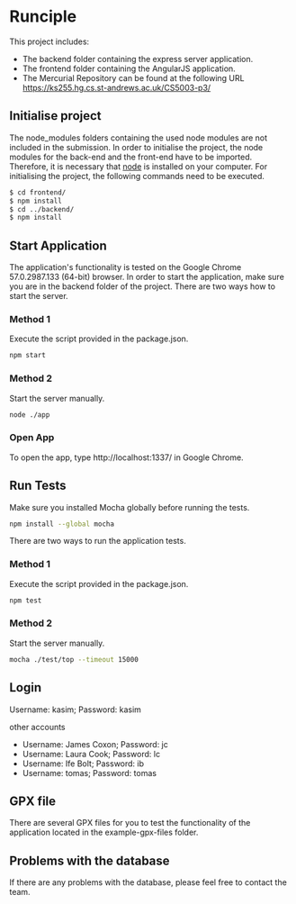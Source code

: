 # Runciple

This project includes:

* The backend folder containing the express server application.
* The frontend folder containing the AngularJS application.
* The Mercurial Repository can be found at the following URL https://ks255.hg.cs.st-andrews.ac.uk/CS5003-p3/

## Initialise project
The node_modules folders containing the used node modules are not included in the submission. In order to initialise the project, the node modules for the back-end and the front-end have to be imported. Therefore, it is necessary that [node](https://nodejs.org/en/) is installed on your computer. For initialising the project, the following commands need to be executed.

```bash
$ cd frontend/
$ npm install
$ cd ../backend/
$ npm install
```

## Start Application
The application's functionality is tested on the Google Chrome 57.0.2987.133 (64-bit) browser. In order to start the application, make sure you are in the backend folder of the project. There are two ways how to start the server.

### Method 1
Execute the script provided in the package.json.
```bash
npm start
```

### Method 2
Start the server manually.
```bash
node ./app
```
### Open App
To open the app, type http://localhost:1337/ in Google Chrome.

## Run Tests
Make sure you installed Mocha globally before running the tests.
```bash
npm install --global mocha
```
There are two ways to run the application tests.

### Method 1
Execute the script provided in the package.json.
```bash
npm test
```

### Method 2
Start the server manually.
```bash
mocha ./test/top --timeout 15000
```
## Login
Username: kasim; Password: kasim

other accounts
* Username: James Coxon; Password: jc
* Username: Laura Cook; Password: lc
* Username: Ife Bolt; Password: ib
* Username: tomas; Password: tomas

## GPX file
There are several GPX files for you to test the functionality of the application located in the example-gpx-files folder.

## Problems with the database
If there are any problems with the database, please feel free to contact the team.
